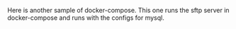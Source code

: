
Here is another sample of docker-compose.  This one runs the sftp server in docker-compose and
runs with the configs for mysql.
